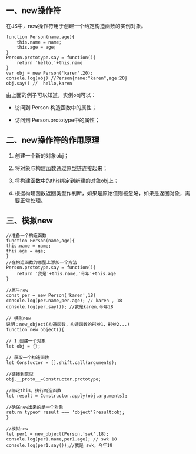 ## 一、new操作符
在JS中，new操作符用于创建一个给定构造函数的实例对象。  
```
function Person(name.age){
    this.name = name;
    this.age = age;
}
Person.prototype.say = function(){
    return 'hello,'+this.name
}
var obj = new Person('karen',20);
console.log(obj) //Person{name:"karen",age:20}
obj.say() //  hello,karen
```
由上面的例子可以知道，实例obj可以：
* 访问到 Person 构造函数中的属性；

* 访问到 Person.prototype中的属性；

## 二、new操作符的作用原理

1. 创建一个新的对象obj；  

2. 将对象与构建函数通过原型链连接起来；

3. 将构建函数中的this绑定到新建的对象obj上；

4. 根据构建函数返回类型作判断，如果是原始值则被忽略，如果是返回对象，需要正常处理。

## 三、模拟new

```
//准备一个构造函数
function Person(name,age){
this.name = name;
this.age = age;
}
//在构造函数的原型上添加一个方法
Person.prototype.say = function(){
    return '我是'+this.name,'今年'+this.age
}

//原生new
const per = new Person('karen',18)
console.log(per.name,per.age); // karen , 18
console.log(per.say()); //我是karen,今年18

// 模拟new
说明：new_object(构造函数，构造函数的形参1，形参2...)
function new_object(){

// 1.创建一个对象 
let obj = {};

// 获取一个构造函数
let Constuctor = [].shift.call(arguments);

//链接到原型
obj.__proto__=Constructor.prototype;

//绑定this，执行构造函数
let result = Constructor.apply(obj,arguments);

//确保new出来的是一个对象
return typeof result === 'object'?result:obj;
}

//模拟new
let per1 = new_object(Person,'swk',18);
console.log(per1.name,per1.age); // swk 18
console.log(per1.say());//我是 swk，今年18
```
